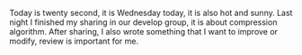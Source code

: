 Today is twenty second, it is Wednesday today, it is also hot and sunny. Last night I finished my sharing in our develop group, it is about compression algorithm. After sharing, I also wrote something that I want to improve or modify, review is important for me.
